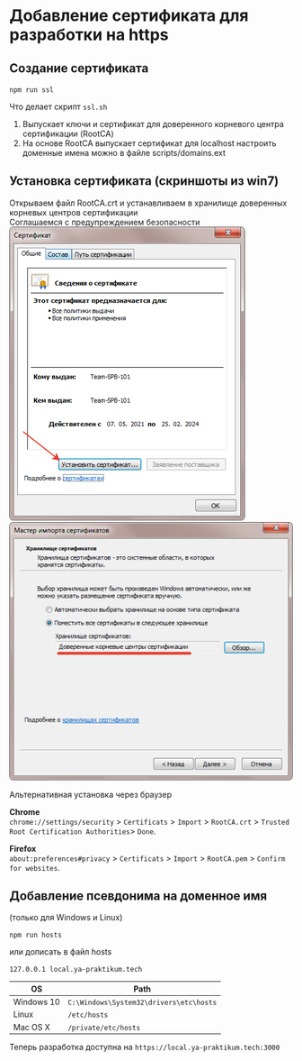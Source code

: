 # Добавление сертификата для разработки на https

## Создание сертификата

```
npm run ssl
```

Что делает скрипт `ssl.sh`

1. Выпускает ключи и сертификат для доверенного корневого центра сертификации (RootCA)
2. На основе RootCA выпускает сертификат для localhost
   настроить доменные имена можно в файле scripts/domains.ext

## Установка сертификата (скриншоты из win7)

Открываем файл RootCA.crt и устанавливаем в хранилище доверенных корневых центров сертификации  
Соглашаемся с предупреждением безопасности  
![](./media/crt-0.png)
![](./media/crt-1.png)

Альтернативная установка через браузер

**Chrome**  
`chrome://settings/security` > `Certificats` > `Import` > `RootCA.crt` > `Trusted Root Certification Authorities`> `Done`.

**Firefox**  
`about:preferences#privacy` > `Certificats` > `Import` > `RootCA.pem` > `Confirm for websites`.

## Добавление псевдонима на доменное имя

(только для Windows и Linux)

```
npm run hosts
```

или дописать в файл hosts

```
127.0.0.1 local.ya-praktikum.tech
```

| OS         | Path                                    |
| ---------- | --------------------------------------- |
| Windows 10 | `C:\Windows\System32\drivers\etc\hosts` |
| Linux      | `/etc/hosts`                            |
| Mac OS X   | `/private/etc/hosts`                    |

Теперь разработка доступна на `https://local.ya-praktikum.tech:3000`
